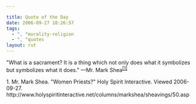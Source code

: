 ```yaml
---

title: Quote of the Day
date: 2006-09-27 18:26:57
tags:
  - ", "morality-religion
  - ", "quotes
layout: rut
---
```


"What is a sacrament? It is a thing which not only does what it symbolizes but symbolizes what it does." &mdash;Mr. Mark Shea<sup markdown="1">[\[1\]][ref1]</sup>

<div markdown="1" class="postrefs">
1. Mr. Mark Shea.  "Women Priests?"  Holy Spirit Interactive.  Viewed 2006-09-27.  http://www.holyspiritinteractive.net/columns/markshea/sheavings/50.asp
</div>

[ref1]: http://www.holyspiritinteractive.net/columns/markshea/sheavings/50.asp "Women Priests?"

